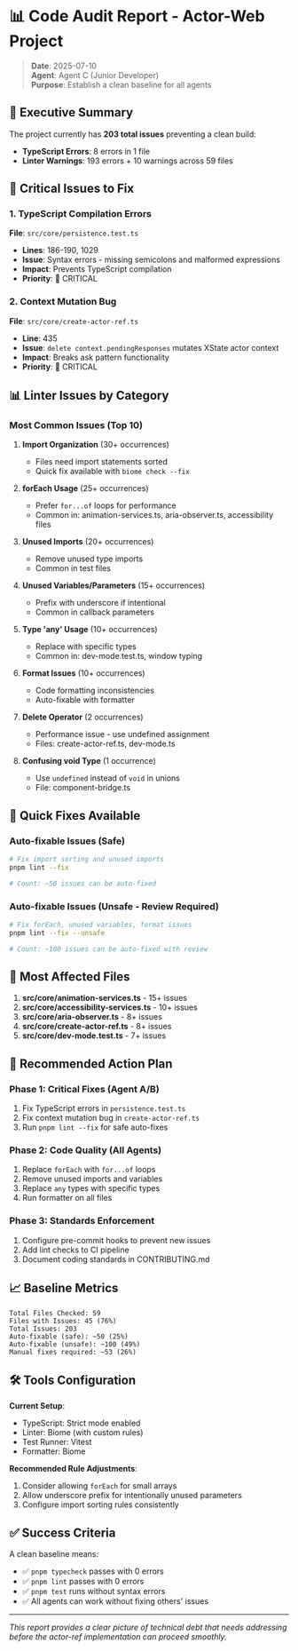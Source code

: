 # 📊 Code Audit Report - Actor-Web Project

> **Date**: 2025-07-10  
> **Agent**: Agent C (Junior Developer)  
> **Purpose**: Establish a clean baseline for all agents

## 🚨 Executive Summary

The project currently has **203 total issues** preventing a clean build:
- **TypeScript Errors**: 8 errors in 1 file
- **Linter Warnings**: 193 errors + 10 warnings across 59 files

## 📝 Critical Issues to Fix

### 1. TypeScript Compilation Errors

**File**: `src/core/persistence.test.ts`
- **Lines**: 186-190, 1029
- **Issue**: Syntax errors - missing semicolons and malformed expressions
- **Impact**: Prevents TypeScript compilation
- **Priority**: 🔴 CRITICAL

### 2. Context Mutation Bug

**File**: `src/core/create-actor-ref.ts`
- **Line**: 435
- **Issue**: `delete context.pendingResponses` mutates XState actor context
- **Impact**: Breaks ask pattern functionality
- **Priority**: 🔴 CRITICAL

## 📊 Linter Issues by Category

### Most Common Issues (Top 10)

1. **Import Organization** (30+ occurrences)
   - Files need import statements sorted
   - Quick fix available with `biome check --fix`

2. **forEach Usage** (25+ occurrences)
   - Prefer `for...of` loops for performance
   - Common in: animation-services.ts, aria-observer.ts, accessibility files

3. **Unused Imports** (20+ occurrences)
   - Remove unused type imports
   - Common in test files

4. **Unused Variables/Parameters** (15+ occurrences)
   - Prefix with underscore if intentional
   - Common in callback parameters

5. **Type 'any' Usage** (10+ occurrences)
   - Replace with specific types
   - Common in: dev-mode.test.ts, window typing

6. **Format Issues** (10+ occurrences)
   - Code formatting inconsistencies
   - Auto-fixable with formatter

7. **Delete Operator** (2 occurrences)
   - Performance issue - use undefined assignment
   - Files: create-actor-ref.ts, dev-mode.ts

8. **Confusing void Type** (1 occurrence)
   - Use `undefined` instead of `void` in unions
   - File: component-bridge.ts

## 🔧 Quick Fixes Available

### Auto-fixable Issues (Safe)
```bash
# Fix import sorting and unused imports
pnpm lint --fix

# Count: ~50 issues can be auto-fixed
```

### Auto-fixable Issues (Unsafe - Review Required)
```bash
# Fix forEach, unused variables, format issues
pnpm lint --fix --unsafe

# Count: ~100 issues can be auto-fixed with review
```

## 📁 Most Affected Files

1. **src/core/animation-services.ts** - 15+ issues
2. **src/core/accessibility-services.ts** - 10+ issues
3. **src/core/aria-observer.ts** - 8+ issues
4. **src/core/create-actor-ref.ts** - 8+ issues
5. **src/core/dev-mode.test.ts** - 7+ issues

## 🎯 Recommended Action Plan

### Phase 1: Critical Fixes (Agent A/B)
1. Fix TypeScript errors in `persistence.test.ts`
2. Fix context mutation bug in `create-actor-ref.ts`
3. Run `pnpm lint --fix` for safe auto-fixes

### Phase 2: Code Quality (All Agents)
1. Replace `forEach` with `for...of` loops
2. Remove unused imports and variables
3. Replace `any` types with specific types
4. Run formatter on all files

### Phase 3: Standards Enforcement
1. Configure pre-commit hooks to prevent new issues
2. Add lint checks to CI pipeline
3. Document coding standards in CONTRIBUTING.md

## 📈 Baseline Metrics

```
Total Files Checked: 59
Files with Issues: 45 (76%)
Total Issues: 203
Auto-fixable (safe): ~50 (25%)
Auto-fixable (unsafe): ~100 (49%)
Manual fixes required: ~53 (26%)
```

## 🛠️ Tools Configuration

**Current Setup**:
- TypeScript: Strict mode enabled
- Linter: Biome (with custom rules)
- Test Runner: Vitest
- Formatter: Biome

**Recommended Rule Adjustments**:
1. Consider allowing `forEach` for small arrays
2. Allow underscore prefix for intentionally unused parameters
3. Configure import sorting rules consistently

## ✅ Success Criteria

A clean baseline means:
- ✅ `pnpm typecheck` passes with 0 errors
- ✅ `pnpm lint` passes with 0 errors
- ✅ `pnpm test` runs without syntax errors
- ✅ All agents can work without fixing others' issues

---

*This report provides a clear picture of technical debt that needs addressing before the actor-ref implementation can proceed smoothly.*